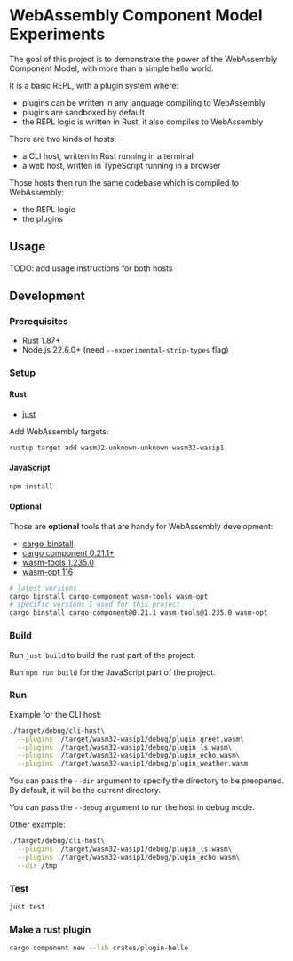 # WebAssembly Component Model Experiments

The goal of this project is to demonstrate the power of the WebAssembly Component Model, with more than a simple hello world.

It is a basic REPL, with a plugin system where:

- plugins can be written in any language compiling to WebAssembly
- plugins are sandboxed by default
- the REPL logic is written in Rust, it also compiles to WebAssembly

There are two kinds of hosts:

- a CLI host, written in Rust running in a terminal
- a web host, written in TypeScript running in a browser

Those hosts then run the same codebase which is compiled to WebAssembly:

- the REPL logic
- the plugins

## Usage

TODO: add usage instructions for both hosts

## Development

### Prerequisites

- Rust 1.87+
- Node.js 22.6.0+ (need `--experimental-strip-types` flag)

### Setup

#### Rust

- [just](https://github.com/casey/just?tab=readme-ov-file#installation)

Add WebAssembly targets:

```bash
rustup target add wasm32-unknown-unknown wasm32-wasip1
```

#### JavaScript

```bash
npm install
```

#### Optional

Those are **optional** tools that are handy for WebAssembly development:

- [cargo-binstall](https://github.com/cargo-bins/cargo-binstall?tab=readme-ov-file#installation)
- [cargo component 0.21.1+](https://github.com/bytecodealliance/cargo-component?tab=readme-ov-file#installation)
- [wasm-tools 1.235.0](https://github.com/bytecodealliance/wasm-tools?tab=readme-ov-file#installation)
- [wasm-opt 116](https://github.com/WebAssembly/binaryen?tab=readme-ov-file#installation)

```bash
# latest versions
cargo binstall cargo-component wasm-tools wasm-opt
# specific versions I used for this project
cargo binstall cargo-component@0.21.1 wasm-tools@1.235.0 wasm-opt
```

### Build

Run `just build` to build the rust part of the project.

Run `npm run build` for the JavaScript part of the project.

### Run

Example for the CLI host:

```bash
./target/debug/cli-host\
  --plugins ./target/wasm32-wasip1/debug/plugin_greet.wasm\
  --plugins ./target/wasm32-wasip1/debug/plugin_ls.wasm\
  --plugins ./target/wasm32-wasip1/debug/plugin_echo.wasm\
  --plugins ./target/wasm32-wasip1/debug/plugin_weather.wasm
```

You can pass the `--dir` argument to specify the directory to be preopened. By default, it will be the current directory.

You can pass the `--debug` argument to run the host in debug mode.

Other example:

```bash
./target/debug/cli-host\
  --plugins ./target/wasm32-wasip1/debug/plugin_ls.wasm\
  --plugins ./target/wasm32-wasip1/debug/plugin_echo.wasm\
  --dir /tmp
```

### Test

```bash
just test
```

### Make a rust plugin

```bash
cargo component new --lib crates/plugin-hello
```

